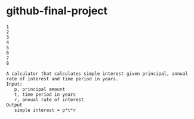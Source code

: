 # github-final-project

    1
    2
    3
    4
    5
    6
    7
    8

    A calculator that calculates simple interest given principal, annual rate of interest and time period in years.
    Input:
       p, principal amount
       t, time period in years
       r, annual rate of interest
    Output
       simple interest = p*t*r
